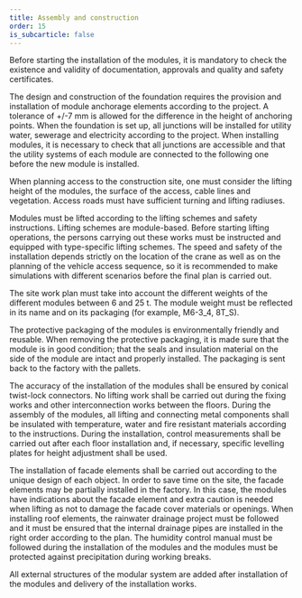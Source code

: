 ```yaml
---
title: Assembly and construction
order: 15
is_subcarticle: false
---
```

Before starting the installation of the modules, it is mandatory to check the existence and validity of documentation, approvals and quality and safety certificates. 

The design and construction of the foundation requires the provision and installation of module anchorage elements according to the project. A tolerance of +/-7 mm is allowed for the difference in the height of anchoring points. When the foundation is set up, all junctions will be installed for utility water, sewerage and electricity according to the project. When installing modules, it is necessary to check that all junctions are accessible and that the utility systems of each module are connected to the following one before the new module is installed.

When planning access to the construction site, one must consider the lifting height of the modules, the surface of the access, cable lines and vegetation. Access roads must have sufficient turning and lifting radiuses.

Modules must be lifted according to the lifting schemes and safety instructions. Lifting schemes are module-based. Before starting lifting operations, the persons carrying out these works must be instructed and equipped with type-specific lifting schemes. The speed and safety of the installation depends strictly on the location of the crane as well as on the planning of the vehicle access sequence, so it is recommended to make simulations with different scenarios before the final plan is carried out.

The site work plan must take into account the different weights of the different modules between 6 and 25 t. The module weight must be reflected in its name and on its packaging (for example, M6-3_4, 8T_S).

The protective packaging of the modules is environmentally friendly and reusable. When removing the protective packaging, it is made sure that the module is in good condition; that the seals and insulation material on the side of the module are intact and properly installed. The packaging is sent back to the factory with the pallets.

The accuracy of the installation of the modules shall be ensured by conical twist-lock connectors. No lifting work shall be carried out during the fixing works and other interconnection works between the floors. During the assembly of the modules, all lifting and connecting metal components shall be insulated with temperature, water and fire resistant materials according to the instructions. During the installation, control measurements shall be carried out after each floor installation and, if necessary, specific levelling plates for height adjustment shall be used.

The installation of facade elements shall be carried out according to the unique design of each object. In order to save time on the site, the facade elements may be partially installed in the factory. In this case, the modules have indications about the facade element and extra caution is needed when lifting as not to damage the facade cover materials or openings. When installing roof elements, the rainwater drainage project must be followed and it must be ensured that the internal drainage pipes are installed in the right order according to the plan. The humidity control manual must be followed during the installation of the modules and the modules must be protected against precipitation during working breaks.

All external structures of the modular system are added after installation of the modules and delivery of the installation works.